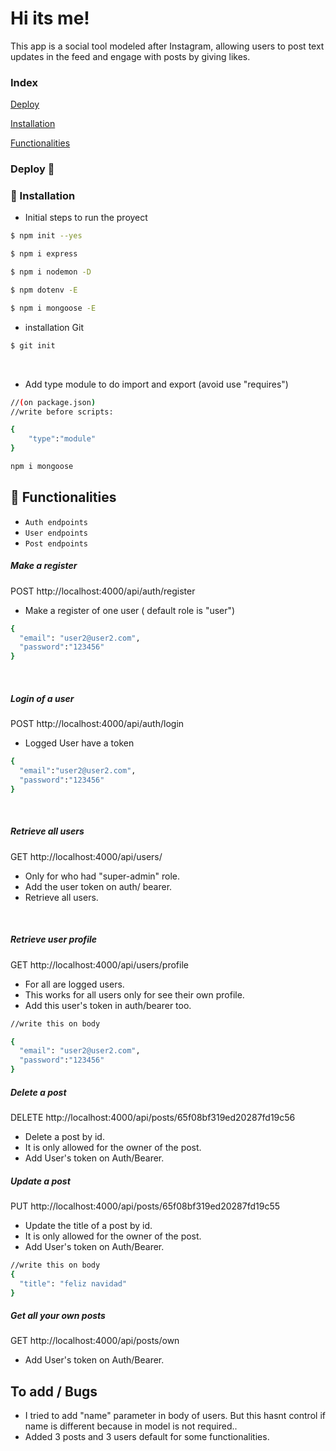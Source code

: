 # Hi its me!

This app is a social tool modeled after Instagram, allowing users to post text updates in the feed and engage with posts by giving likes.

### Index

[Deploy](#deployd-🚀)

[Installation](#🔧-installation)

[Functionalities](#hammer-functionalities)







### Deploy 🚀


### 🔧 Installation 

- Initial steps to run the proyect

``` bash
$ npm init --yes
```

``` bash
$ npm i express
```

``` bash
$ npm i nodemon -D 
```

``` bash
$ npm dotenv -E
```

``` bash
$ npm i mongoose -E
```

- installation Git

``` bash
$ git init
```
</br>

- Add type module to do import and export (avoid use "requires")


```sh
//(on package.json) 
//write before scripts:

{
    "type":"module"
}
```

``` bash
npm i mongoose
```

## :hammer: Functionalities

- `Auth endpoints`
- `User endpoints`
- `Post endpoints`

##### Make a register
POST http://localhost:4000/api/auth/register 
- Make a register of one user ( default role is "user")

```sh
{
  "email": "user2@user2.com",
  "password":"123456"
}
```


</br>

##### Login of a user
POST http://localhost:4000/api/auth/login
- Logged User have a token

```sh
{
  "email":"user2@user2.com",
  "password":"123456"
}
```
</br>

##### Retrieve all users 
GET http://localhost:4000/api/users/
- Only for who had "super-admin" role.
- Add the user token on auth/ bearer.
- Retrieve all users.

</br>

##### Retrieve user profile
GET http://localhost:4000/api/users/profile
- For all are logged users.
- This works for all users only for see their own profile.
- Add this user's token in auth/bearer too. 

```sh
//write this on body

{
  "email": "user2@user2.com",
  "password":"123456"
}
```

##### Delete a post
DELETE http://localhost:4000/api/posts/65f08bf319ed20287fd19c56

- Delete a post by id.
- It is only allowed for the owner of the post.
- Add User's token on Auth/Bearer.

##### Update a post
PUT http://localhost:4000/api/posts/65f08bf319ed20287fd19c55

- Update the title of a post by id.
- It is only allowed for the owner of the post.
- Add User's token on Auth/Bearer.

```sh
//write this on body
{
  "title": "feliz navidad"
}
```
##### Get all your own posts
GET http://localhost:4000/api/posts/own

- Add User's token on Auth/Bearer.

## To add / Bugs
 
- I tried to add "name" parameter in body of users. But this hasnt control if name is different because in model is not required..
- Added 3 posts and 3 users default for some functionalities.